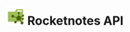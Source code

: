 <h1 align="center">
    <img src=".github/api.svg" title="Rocketnotes" alt="" width="45px" />
    Rocketnotes API
</h1>
